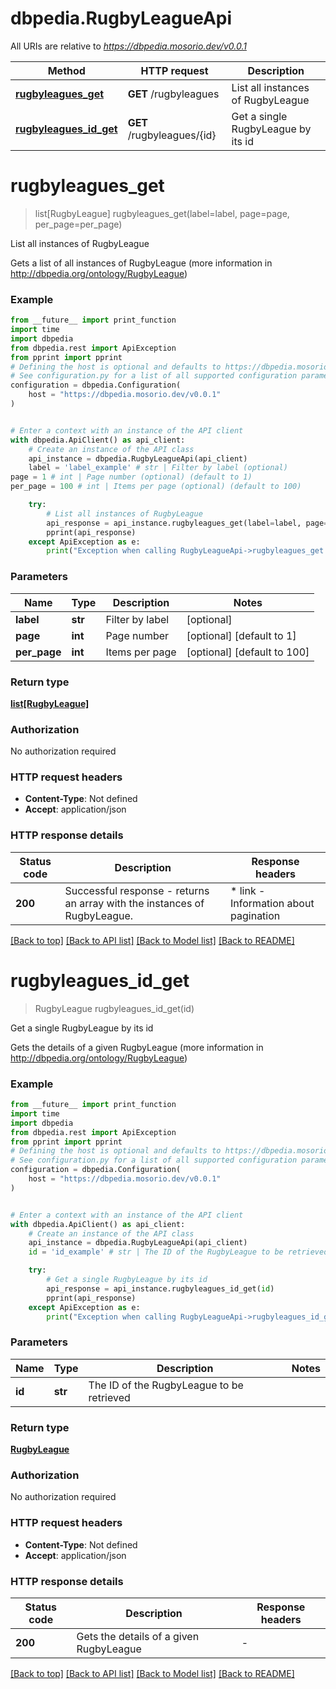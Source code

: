 # dbpedia.RugbyLeagueApi

All URIs are relative to *https://dbpedia.mosorio.dev/v0.0.1*

Method | HTTP request | Description
------------- | ------------- | -------------
[**rugbyleagues_get**](RugbyLeagueApi.md#rugbyleagues_get) | **GET** /rugbyleagues | List all instances of RugbyLeague
[**rugbyleagues_id_get**](RugbyLeagueApi.md#rugbyleagues_id_get) | **GET** /rugbyleagues/{id} | Get a single RugbyLeague by its id


# **rugbyleagues_get**
> list[RugbyLeague] rugbyleagues_get(label=label, page=page, per_page=per_page)

List all instances of RugbyLeague

Gets a list of all instances of RugbyLeague (more information in http://dbpedia.org/ontology/RugbyLeague)

### Example

```python
from __future__ import print_function
import time
import dbpedia
from dbpedia.rest import ApiException
from pprint import pprint
# Defining the host is optional and defaults to https://dbpedia.mosorio.dev/v0.0.1
# See configuration.py for a list of all supported configuration parameters.
configuration = dbpedia.Configuration(
    host = "https://dbpedia.mosorio.dev/v0.0.1"
)


# Enter a context with an instance of the API client
with dbpedia.ApiClient() as api_client:
    # Create an instance of the API class
    api_instance = dbpedia.RugbyLeagueApi(api_client)
    label = 'label_example' # str | Filter by label (optional)
page = 1 # int | Page number (optional) (default to 1)
per_page = 100 # int | Items per page (optional) (default to 100)

    try:
        # List all instances of RugbyLeague
        api_response = api_instance.rugbyleagues_get(label=label, page=page, per_page=per_page)
        pprint(api_response)
    except ApiException as e:
        print("Exception when calling RugbyLeagueApi->rugbyleagues_get: %s\n" % e)
```

### Parameters

Name | Type | Description  | Notes
------------- | ------------- | ------------- | -------------
 **label** | **str**| Filter by label | [optional] 
 **page** | **int**| Page number | [optional] [default to 1]
 **per_page** | **int**| Items per page | [optional] [default to 100]

### Return type

[**list[RugbyLeague]**](RugbyLeague.md)

### Authorization

No authorization required

### HTTP request headers

 - **Content-Type**: Not defined
 - **Accept**: application/json

### HTTP response details
| Status code | Description | Response headers |
|-------------|-------------|------------------|
**200** | Successful response - returns an array with the instances of RugbyLeague. |  * link - Information about pagination <br>  |

[[Back to top]](#) [[Back to API list]](../README.md#documentation-for-api-endpoints) [[Back to Model list]](../README.md#documentation-for-models) [[Back to README]](../README.md)

# **rugbyleagues_id_get**
> RugbyLeague rugbyleagues_id_get(id)

Get a single RugbyLeague by its id

Gets the details of a given RugbyLeague (more information in http://dbpedia.org/ontology/RugbyLeague)

### Example

```python
from __future__ import print_function
import time
import dbpedia
from dbpedia.rest import ApiException
from pprint import pprint
# Defining the host is optional and defaults to https://dbpedia.mosorio.dev/v0.0.1
# See configuration.py for a list of all supported configuration parameters.
configuration = dbpedia.Configuration(
    host = "https://dbpedia.mosorio.dev/v0.0.1"
)


# Enter a context with an instance of the API client
with dbpedia.ApiClient() as api_client:
    # Create an instance of the API class
    api_instance = dbpedia.RugbyLeagueApi(api_client)
    id = 'id_example' # str | The ID of the RugbyLeague to be retrieved

    try:
        # Get a single RugbyLeague by its id
        api_response = api_instance.rugbyleagues_id_get(id)
        pprint(api_response)
    except ApiException as e:
        print("Exception when calling RugbyLeagueApi->rugbyleagues_id_get: %s\n" % e)
```

### Parameters

Name | Type | Description  | Notes
------------- | ------------- | ------------- | -------------
 **id** | **str**| The ID of the RugbyLeague to be retrieved | 

### Return type

[**RugbyLeague**](RugbyLeague.md)

### Authorization

No authorization required

### HTTP request headers

 - **Content-Type**: Not defined
 - **Accept**: application/json

### HTTP response details
| Status code | Description | Response headers |
|-------------|-------------|------------------|
**200** | Gets the details of a given RugbyLeague |  -  |

[[Back to top]](#) [[Back to API list]](../README.md#documentation-for-api-endpoints) [[Back to Model list]](../README.md#documentation-for-models) [[Back to README]](../README.md)

